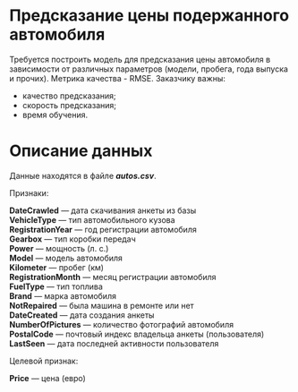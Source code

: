 # Предсказание цены подержанного автомобиля

Требуется построить модель для предсказания цены автомобиля в зависимости от различных параметров (модели, пробега, года выпуска и прочих). Метрика качества - RMSE.
Заказчику важны:
- качество предсказания;
- скорость предсказания;
- время обучения.

# Описание данных

Данные находятся в файле ***autos.csv***.

Признаки:

**DateCrawled** — дата скачивания анкеты из базы   
**VehicleType** — тип автомобильного кузова   
**RegistrationYear** — год регистрации автомобиля   
**Gearbox** — тип коробки передач   
**Power** — мощность (л. с.)   
**Model** — модель автомобиля   
**Kilometer** — пробег (км)   
**RegistrationMonth** — месяц регистрации автомобиля   
**FuelType** — тип топлива   
**Brand** — марка автомобиля   
**NotRepaired** — была машина в ремонте или нет   
**DateCreated** — дата создания анкеты   
**NumberOfPictures** — количество фотографий автомобиля   
**PostalCode** — почтовый индекс владельца анкеты (пользователя)   
**LastSeen** — дата последней активности пользователя   

Целевой признак:

**Price** — цена (евро)
